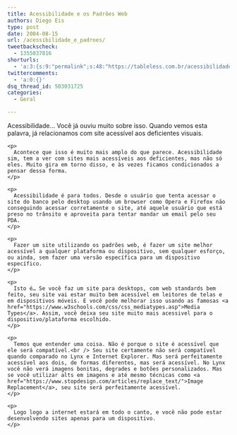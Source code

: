 ```yaml
---
title: Acessibilidade e os Padrões Web
authors: Diego Eis
type: post
date: 2004-08-15
url: /acessibilidade_e_padroes/
tweetbackscheck:
  - 1355037816
shorturls:
  - 'a:3:{s:9:"permalink";s:48:"https://tableless.com.br/acessibilidade_e_padroes";s:7:"tinyurl";s:26:"https://tinyurl.com/3efu735";s:4:"isgd";s:19:"https://is.gd/01AnkQ";}'
twittercomments:
  - 'a:0:{}'
dsq_thread_id: 503031725
categories:
  - Geral

---
```

<p id="content" class="narrowcolumn">
  <p class="post" id="post-548">
    <p class="entrytext">
      Acessibilidade… Você já ouviu muito sobre isso. Quando vemos esta palavra, já relacionamos com site acessível aos deficientes visuais.
    </p>
    
    <p>
      Acontece que isso é muito mais amplo do que parece. Acessibilidade sim, tem a ver com sites mais acessíveis aos deficientes, mas não só eles. Muito gira em torno disso, e às vezes ficamos condicionados a pensar dessa forma.
    </p>
    
    <p>
      Acessibilidade é para todos. Desde o usuário que tenta acessar o site do banco pelo desktop usando um browser como Opera e Firefox não conseguindo acessar corretamente o site, até aquele usuário que está preso no trânsito e aproveita para tentar mandar um email pelo seu PDA.
    </p>
    
    <p>
      Fazer um site utilizando os padrões web, é fazer um site melhor acessível a qualquer plataforma ou dispositivo, sem qualquer esforço, ou ainda, sem fazer uma versão específica para um dispositivo específico.
    </p>
    
    <p>
      Isto é… Se você faz um site para desktops, com web standards bem feito, seu site vai estar muito bem acessível em leitores de telas e em dispositivos móveis. E você pode melhorar isso usando as famosas <a href="https://www.w3schools.com/css/css_mediatypes.asp">Media Types</a>. Assim, você deixa seu site muito mais acessivel para o dispositivo/plataforma escolhido.
    </p>
    
    <p>
      Temos que entender uma coisa. Não é porque o site é acessível que ele será compatível.<br /> Seu site certamente não será compatível quando comparado no Lynx e Internet Explorer. Mas será perfeitamente acessível aos dois, de formas diferentes, mas será acessível. No Lynx você não verá imagens bonitas, degrades e botões personalizados. Mas se você utilizar alts em imagens e até mesmo técnicas como <a href="https://www.stopdesign.com/articles/replace_text/">Image Replacement</a>, seu site será perfeitamente acessível.
    </p>
    
    <p>
      Logo logo a internet estará em todo o canto, e você não pode estar desenvolvendo sites apenas para um dispositivo.
    </p>